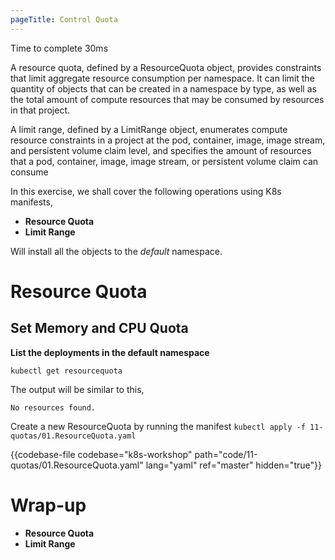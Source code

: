 ```yaml
---
pageTitle: Control Quota
---
```


<md-icon class="fa fa-clock-o fa-lg" aria-hidden="true"></md-icon> Time to complete 30ms

<i class="fa fa-info-circle fa-lg" aria-hidden="true" style="color:dark-blue"></i>
A resource quota, defined by a ResourceQuota object, provides constraints that limit aggregate resource consumption per namespace. It can limit the quantity of objects that can be created in a namespace by type, as well as the total amount of compute resources that may be consumed by resources in that project.

A limit range, defined by a LimitRange object, enumerates compute resource constraints in a project at the pod, container, image, image stream, and persistent volume claim level, and specifies the amount of resources that a pod, container, image, image stream, or persistent volume claim can consume

In this exercise, we shall cover the following operations using K8s
manifests,

<ul class="fa-ul">
  <li><i class="fa-li fa fa-square"></i><b>Resource Quota</b></li>
  <li><i class="fa-li fa fa-square"></i><b>Limit Range</b></li>
</ul>

<i class="fa fa-info-circle" aria-hidden="true"></i> Will install all the objects to the *default* namespace.

# Resource Quota

## Set Memory and CPU Quota

**List the deployments in the default namespace**

``` go-cli
kubectl get resourcequota
```

<i class="fa fa-spinner fa-pulse fa-fw"></i>
The output will be similar to this,

    No resources found.

Create a new ResourceQuota by running the manifest <i class="fa fa-check-circle" aria-hidden="true" style="color:green"></i> `kubectl apply -f 11-quotas/01.ResourceQuota.yaml`

{{codebase-file codebase="k8s-workshop" path="code/11-quotas/01.ResourceQuota.yaml" lang="yaml" ref="master" hidden="true"}}



# Wrap-up
<ul class="fa-ul">
  <li><i class="fa-li fa fa-check-square"></i><b>Resource Quota</b></li>
  <li><i class="fa-li fa fa-check-square"></i><b>Limit Range</b></li>
</ul>

